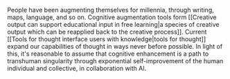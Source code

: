 People have been augmenting themselves for millennia, through writing, maps, language, and so on. Cognitive augmentation tools form [[Creative output can support educational input in free learning|a species of creative output which can be reapplied back to the creative process]]. Current [[Tools for thought interface users with knowledge|tools for thought]] expand our capabilities of thought in ways never before possible. In light of this, it's reasonable to assume that cognitive enhancement is a path to transhuman singularity through exponential self-improvement of the human individual and collective, in collaboration with AI. 